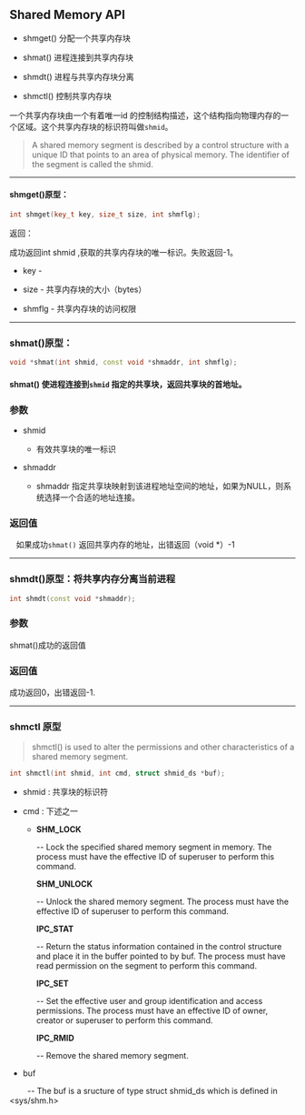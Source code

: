 ## Shared Memory API

- shmget()    分配一个共享内存块

- shmat()       进程连接到共享内存块

- shmdt()      进程与共享内存块分离

- shmctl()     控制共享内存块

一个共享内存块由一个有着唯一id 的控制结构描述，这个结构指向物理内存的一个区域。这个共享内存块的标识符叫做`shmid`。

> A shared memory segment is described by a control structure with a unique ID that points to an area of physical memory. The identifier of the segment is called the shmid.

---



#### shmget()原型：

```cpp
int shmget(key_t key, size_t size, int shmflg);
```

返回：

成功返回int shmid ,获取的共享内存块的唯一标识。失败返回-1。

- key -

- size - 共享内存块的大小（bytes）

- shmflg - 共享内存块的访问权限

---



### shmat()原型：

```cpp
void *shmat(int shmid, const void *shmaddr, int shmflg);
```

#### shmat() 使进程连接到`shmid` 指定的共享块，返回共享块的首地址。

### 参数

- shmid 
  
  - 有效共享块的唯一标识

- shmaddr
  
  - shmaddr 指定共享块映射到该进程地址空间的地址，如果为NULL，则系统选择一个合适的地址连接。 

### 返回值

   如果成功`shmat()` 返回共享内存的地址，出错返回（void \*）-1

---



### shmdt()原型：将共享内存分离当前进程

```cpp
int shmdt(const void *shmaddr);
```

### 参数

shmat()成功的返回值

### 返回值

成功返回0，出错返回-1.

---



### shmctl 原型

> shmctl() is used to alter the permissions and other characteristics of a shared memory segment.

```cpp
int shmctl(int shmid, int cmd, struct shmid_ds *buf);
```

- shmid  : 共享块的标识符

- cmd :  下述之一
  
  - **SHM_LOCK**
    
    -- Lock the specified shared memory segment in memory. The process must have the effective ID of superuser to perform this command.
    
    **SHM_UNLOCK**
    
    -- Unlock the shared memory segment. The process must have the effective ID of superuser to perform this command.
    
    **IPC_STAT**
    
    -- Return the status information contained in the control structure and place it in the buffer pointed to by buf. The process must have read permission on the segment to perform this command.
    
    **IPC_SET**
    
    -- Set the effective user and group identification and access permissions. The process must have an effective ID of owner, creator or superuser to perform this command.
    
    **IPC_RMID**
    
    -- Remove the shared memory segment.

- buf 

        -- The buf is a sructure of type struct shmid_ds which is defined in <sys/shm.h>






































